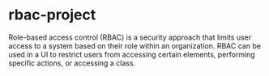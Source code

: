 # rbac-project
Role-based access control (RBAC) is a security approach that limits user access to a system based on their role within an organization. RBAC can be used in a UI to restrict users from accessing certain elements, performing specific actions, or accessing a class.
